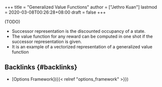 +++
title = "Generalized Value Functions"
author = ["Jethro Kuan"]
lastmod = 2020-03-08T00:26:28+08:00
draft = false
+++

(TODO)

-   Successor representation is the discounted occupancy of a state.
-   The value function for any reward can be computed in one shot if the
    successor representation is given.
-   It is an example of a vectorized representation of a generalized
    value function


## Backlinks {#backlinks}

-   [Options Framework]({{< relref "options_framework" >}})

